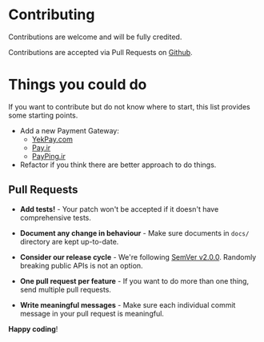 # Contributing

Contributions are welcome and will be fully credited.

Contributions are accepted via Pull Requests on [Github](https://github.com/amirrezanasiri/laraveltoman).

# Things you could do
If you want to contribute but do not know where to start, this list provides some starting points.
 * Add a new Payment Gateway:
   * [YekPay.com](https://yekpay.com/)  
   * [Pay.ir](https://pay.ir/)  
   * [PayPing.ir](https://www.payping.ir/)  
 * Refactor if you think there are better approach to do things.

## Pull Requests

- **Add tests!** - Your patch won't be accepted if it doesn't have comprehensive tests.

- **Document any change in behaviour** - Make sure documents in `docs/` directory are kept up-to-date.

- **Consider our release cycle** - We're following [SemVer v2.0.0](http://semver.org/). Randomly breaking public APIs is not an option.

- **One pull request per feature** - If you want to do more than one thing, send multiple pull requests.

- **Write meaningful messages** - Make sure each individual commit message in your pull request is meaningful.


**Happy coding**!
